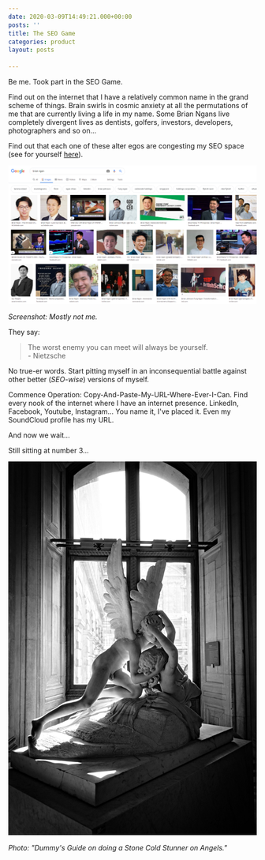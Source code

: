 ```yaml
---
date: 2020-03-09T14:49:21.000+00:00
posts: ''
title: The SEO Game
categories: product
layout: posts

---
```

Be me. Took part in the SEO Game.

Find out on the internet that I have a relatively common name in the grand scheme of things. Brain swirls in cosmic anxiety at all the permutations of me that are currently living a life in my name. Some Brian Ngans live completely divergent lives as dentists, golfers, investors, developers, photographers and so on...

Find out that each one of these alter egos are congesting my SEO space (see for yourself [here](https://www.google.com/search?q=brian+ngan "https://www.google.com/search?q=brian+ngan")).

![](/uploads/brian-ngan-images.png)

_Screenshot: Mostly not me._

They say:

> The worst enemy you can meet will always be yourself.  
> \- Nietzsche

No true-er words. Start pitting myself in an inconsequential battle against other better (_SEO-wise_) versions of myself.

Commence Operation: Copy-And-Paste-My-URL-Where-Ever-I-Can. Find every nook of the internet where I have an internet presence. LinkedIn, Facebook, Youtube, Instagram... You name it, I've placed it. Even my SoundCloud profile has my URL.

And now we wait...

Still sitting at number 3...

![](/uploads/daniele-d-andreti-jQ49DUhffos-unsplash.jpg "stone cold stunner")

_Photo: "Dummy's Guide on doing a Stone Cold Stunner on Angels."_